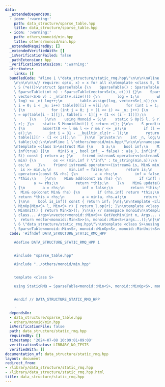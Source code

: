 ```yaml
---
data:
  _extendedDependsOn:
  - icon: ':warning:'
    path: data_structure/sparse_table.hpp
    title: data_structure/sparse_table.hpp
  - icon: ':warning:'
    path: others/monoid/min.hpp
    title: others/monoid/min.hpp
  _extendedRequiredBy: []
  _extendedVerifiedWith: []
  _isVerificationFailed: false
  _pathExtension: hpp
  _verificationStatusIcon: ':warning:'
  attributes:
    links: []
  bundledCode: "#line 1 \"data_structure/static_rmq.hpp\"\n\n\n\n#line 1 \"data_structure/sparse_table.hpp\"\
    \n\n\n\n\n// require: op(x, x) = x for all x\ntemplate <class S, S (*op)(S, S),\
    \ S (*e)()>\nstruct SparseTable {\n    SparseTable() : SparseTable(0) {}\n   \
    \ SparseTable(int n) : SparseTable(vector<S>(n, e())) {}\n    SparseTable(const\
    \ vector<S>& v) : _n(int(v.size())) {\n        log = 1;\n        while ((1 <<\
    \ log) <= _n) log++;\n        table.assign(log, vector<S>(_n));\n        for (int\
    \ i = 0; i < _n; i++) table[0][i] = v[i];\n        for (int i = 1; i < log; i++)\
    \ {\n            for (int j = 0; j + (1 << i) <= _n; j++) {\n                table[i][j]\
    \ = op(table[i - 1][j], table[i - 1][j + (1 << (i - 1))]);\n            }\n  \
    \      }\n    }\n\n    using Monoid = S;\n    static S Op(S l, S r) { return op(l,\
    \ r); }\n    static S MonoidUnit() { return e(); }\n\n    S prod(int l, int r)\
    \ {\n        assert(0 <= l && l <= r && r <= _n);\n        if (l == r) return\
    \ e();\n        int i = 31 - __builtin_clz(r - l);\n        return op(table[i][l],\
    \ table[i][r - (1 << i)]);\n    }\n\n  private:\n    int _n, log;\n    vector<vector<S>>\
    \ table;\n};\n\n\n#line 1 \"others/monoid/min.hpp\"\n\n\n\nnamespace monoid {\n\
    \ntemplate <class S>\nstruct Min {\n    S a;\n    bool inf;\n    Min() : a(0),\
    \ inf(true) {}\n    Min(S a_, bool inf_ = false) : a(a_), inf(inf_) {}\n    operator\
    \ S() const { return a; }\n    friend ostream& operator<<(ostream& os, const Min&\
    \ min) {\n        os << (min.inf ? \"inf\" : to_string(min.a));\n        return\
    \ os;\n    }\n    friend istream& operator>>(istream& is, Min& min) {\n      \
    \  is >> min.a;\n        min.inf = false;\n        return is;\n    }\n    Min&\
    \ operator=(const S& rhs) {\n        a = rhs;\n        inf = false;\n        return\
    \ *this;\n    }\n\n    Min& add(const S& rhs) {\n        if (inf) return *this;\n\
    \        a += rhs;\n        return *this;\n    }\n    Min& update(const S& rhs)\
    \ {\n        a = rhs;\n        inf = false;\n        return *this;\n    }\n  \
    \  Min& op(const Min& rhs) {\n        if (rhs.inf) return *this;\n        if (inf)\
    \ return *this = rhs;\n        a = min(a, rhs.a);\n        return *this;\n   \
    \ }\n\n    bool is_inf() const { return inf; }\n};\n\ntemplate <class S>\nMin<S>\
    \ MinOp(Min<S> l, Min<S> r) { return l.op(r); }\n\ntemplate <class S>\nMin<S>\
    \ MinUnit() { return Min<S>(); }\n\n} // namespace monoid\n\ntemplate <class S,\
    \ class... Args>\nvector<monoid::Min<S>> GetVecMin(int n, Args... args) {\n  \
    \  return vector<monoid::Min<S>>(n, monoid::Min<S>(args...));\n}\n\n\n\n#line\
    \ 6 \"data_structure/static_rmq.hpp\"\n\ntemplate <class S>\nusing StaticRMQ =\
    \ SparseTable<monoid::Min<S>, monoid::MinOp<S>, monoid::MinUnit<S>>;\n\n\n"
  code: '#ifndef DATA_STRUCTURE_STATIC_RMQ_HPP

    #define DATA_STRUCTURE_STATIC_RMQ_HPP 1


    #include "sparse_table.hpp"

    #include "../others/monoid/min.hpp"


    template <class S>

    using StaticRMQ = SparseTable<monoid::Min<S>, monoid::MinOp<S>, monoid::MinUnit<S>>;


    #endif // DATA_STRUCTURE_STATIC_RMQ_HPP

    '
  dependsOn:
  - data_structure/sparse_table.hpp
  - others/monoid/min.hpp
  isVerificationFile: false
  path: data_structure/static_rmq.hpp
  requiredBy: []
  timestamp: '2024-07-08 10:09:01+09:00'
  verificationStatus: LIBRARY_NO_TESTS
  verifiedWith: []
documentation_of: data_structure/static_rmq.hpp
layout: document
redirect_from:
- /library/data_structure/static_rmq.hpp
- /library/data_structure/static_rmq.hpp.html
title: data_structure/static_rmq.hpp
---
```

